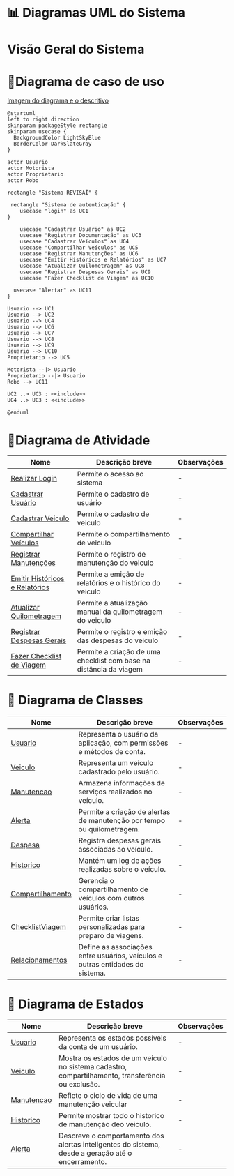# 📊 Diagramas UML do Sistema

# Visão Geral do Sistema

# 🔹Diagrama de caso de uso

[Imagem do diagrama e o descritivo](./casoDeUso/diagramaUsoImagem.md) 

```puml
@startuml
left to right direction
skinparam packageStyle rectangle
skinparam usecase {
  BackgroundColor LightSkyBlue
  BorderColor DarkSlateGray
}

actor Usuario
actor Motorista
actor Proprietario
actor Robo

rectangle "Sistema REVISAÍ" {

 rectangle "Sistema de autenticação" {
    usecase "login" as UC1
}
  
    usecase "Cadastrar Usuário" as UC2
    usecase "Registrar Documentação" as UC3
    usecase "Cadastrar Veículos" as UC4
    usecase "Compartilhar Veículos" as UC5
    usecase "Registrar Manutenções" as UC6
    usecase "Emitir Históricos e Relatórios" as UC7
    usecase "Atualizar Quilometragem" as UC8
    usecase "Registrar Despesas Gerais" as UC9
    usecase "Fazer Checklist de Viagem" as UC10
  
  usecase "Alertar" as UC11
}

Usuario --> UC1
Usuario --> UC2
Usuario --> UC4
Usuario --> UC6
Usuario --> UC7
Usuario --> UC8
Usuario --> UC9
Usuario --> UC10
Proprietario --> UC5

Motorista --|> Usuario
Proprietario --|> Usuario
Robo --> UC11

UC2 ..> UC3 : <<include>>
UC4 ..> UC3 : <<include>>

@enduml
```

# 🔹Diagrama de Atividade

| Nome                               | Descrição breve             | Observações |
| ---------------------------------- | --------------------------- | ----------- |
| [Realizar Login](./atividade/UC_login.md) | Permite o acesso ao sistema | -           |
| [Cadastrar Usuário](./atividade/UC_Cadastro_Usuário.md) | Permite o cadastro de usuário | -           |
| [Cadastrar Veiculo](./atividade/UC_Cadastro_Veículo.md) | Permite o cadastro de veiculo | -           |
| [Compartilhar Veículos](./atividade/UC_Compartilhar_Veículo.md) | Permite o compartilhamento de veiculo | -           |
| [Registrar Manutenções](./atividade/UC_Manutenção.md) | Permite o registro de manutenção do veiculo | -           |
| [Emitir Históricos e Relatórios](./atividade/UC_Emitir_Relatório.md) | Permite a emição de relatórios e o histórico do veiculo | -           |
| [Atualizar Quilometragem](./atividade/UC_Quilometragem.md) | Permite a atualização manual da quilometragem do veiculo | -           |
| [Registrar Despesas Gerais](./atividade/UC_Registro_Despesas.md) | Permite o registro e emição das despesas do veiculo | -           |
| [Fazer Checklist de Viagem](./atividade/UC_Checklist.md) | Permite a criação de uma checklist com base na distância da viagem | -           |


# 🔹 Diagrama de Classes

| Nome                                     | Descrição breve                                               | Observações |
|------------------------------------------|----------------------------------------------------------------|-------------|
| [Usuario](./classe/CL_Usuario.md)               | Representa o usuário da aplicação, com permissões e métodos de conta. | -           |
| [Veiculo](./classe/CL_Veiculo.md)               | Representa um veículo cadastrado pelo usuário.                 | -           |
| [Manutencao](./classe/CL_Manutencao.md)        | Armazena informações de serviços realizados no veículo.       | -           |
| [Alerta](./classe/CL_Alerta.md)                 | Permite a criação de alertas de manutenção por tempo ou quilometragem. | -           |
| [Despesa](./classe/CL_Despesa.md)               | Registra despesas gerais associadas ao veículo.               | -           |
| [Historico](./classe/CL_Historico.md)           | Mantém um log de ações realizadas sobre o veículo.            | -           |
| [Compartilhamento](./classe/CL_Compartilhamento.md) | Gerencia o compartilhamento de veículos com outros usuários.   | -           |
| [ChecklistViagem](./classe/CL_Checklist.md)     | Permite criar listas personalizadas para preparo de viagens.   | -           |
| [Relacionamentos](./classe/CL_Relacionamentos.md) | Define as associações entre usuários, veículos e outras entidades do sistema. | -           |


# 🔹 Diagrama de Estados

| Nome                                     | Descrição breve                                               | Observações |
|------------------------------------------|----------------------------------------------------------------|-------------|
| [Usuario](./estado/DE_usuario.md)               | Representa os estados possíveis da conta de um usuário. | -           |
| [Veiculo](./estado/DE_Veiculo.md)               | Mostra os estados de um veículo no sistema:cadastro, compartilhamento, transferência ou exclusão.         | -           |
| [Manutencao](./estado/DE_Manutencao.md)         | Reflete o ciclo de vida de uma manutenção veicular      | -           |
| [Historico](./estado/DE_H_Manutencao.md)        | Permite mostrar todo o historico de manutenção deo veiculo. | -           |
| [Alerta](./estado/DE_AL_Manutencao.md)          | Descreve o comportamento dos alertas inteligentes do sistema, desde a geração até o encerramento. | -           |

